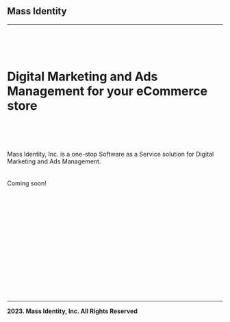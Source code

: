 ## Mass Identity

---


<br>
<br>
<br>

# Digital Marketing and Ads Management for your eCommerce store

<br><br><br><br>
Mass Identity, Inc. is a one-stop Software as a Service solution for Digital Marketing and Ads Management.
<br><br><br>
Coming soon!

<br>
<br>
<br>
<br>
<br>
<br>
<br>
<br>
<br>
<br>
<br>
<br>
<br>
<br>





---

__2023. Mass Identity, Inc. All Rights Reserved__
